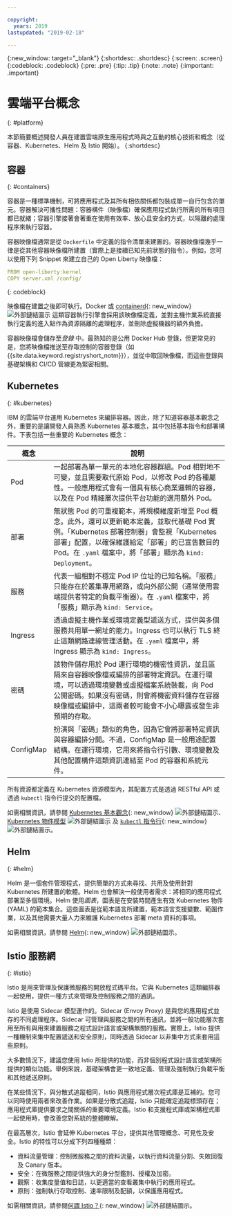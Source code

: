 ```yaml
---

copyright:
  years: 2019
lastupdated: "2019-02-18"

---
```


{:new_window: target="_blank"}
{:shortdesc: .shortdesc}
{:screen: .screen}
{:codeblock: .codeblock}
{:pre: .pre}
{:tip: .tip}
{:note: .note}
{:important: .important}

# 雲端平台概念
{: #platform}

本節簡要概述開發人員在建置雲端原生應用程式時與之互動的核心技術和概念（從容器、Kubernetes、Helm 及 Istio 開始）。
{:shortdesc}

## 容器
{: #containers}

容器是一種標準機制，可將應用程式及其所有相依關係都包裝成單一自行包含的單元。容器解決可攜性問題：容器構件（映像檔）確保應用程式執行所需的所有項目都已就緒；容器引擎接著會著重在使用有效率、放心且安全的方式，以隔離的處理程序來執行容器。

容器映像檔通常是從 `Dockerfile` 中定義的指令清單來建置的。容器映像檔幾乎一律是從其他容器映像檔所建置（實際上是接續已知先前狀態的指令）。例如，您可以使用下列 Snippet 來建立自己的 Open Liberty 映像檔：

```yaml
FROM open-liberty:kernel
COPY server.xml /config/
```
{: codeblock}

映像檔在建置之後即可執行。Docker 或 [containerd](https://containerd.io/){: new_window} ![外部鏈結圖示](../icons/launch-glyph.svg "外部鏈結圖示") 這類容器執行引擎會採用該映像檔定義，並對主機作業系統直接執行定義的進入點作為資源隔離的處理程序，並刪除虛擬機器的額外負擔。

容器映像檔會儲存至*登錄* 中。最熟知的是公用 Docker Hub 登錄，但更常見的是，您將映像檔推送至存取控制的容器登錄（如 {{site.data.keyword.registryshort_notm}}），並從中取回映像檔，而這些登錄與基礎架構和 CI/CD 管線更為緊密相關。

## Kubernetes
{: #kubernetes}

IBM 的雲端平台運用 Kubernetes 來編排容器。因此，除了知道容器基本觀念之外，重要的是讓開發人員熟悉 Kubernetes 基本概念，其中包括基本指令和部署構件。下表包括一些重要的 Kubernetes 概念：

|概念| 說明 |
|---------|-------------|
| Pod | 一起部署為單一單元的本地化容器群組。Pod 相對地不可變，並且需要取代原始 Pod，以修改 Pod 的各種屬性。一般應用程式會有一個具有核心商業邏輯的容器，以及在 Pod 精細層次提供平台功能的選用額外 Pod。|
| 部署 | 無狀態 Pod 的可重複範本，將規模維度新增至 Pod 概念。此外，還可以更新範本定義，並取代基礎 Pod 實例。「Kubernetes 部署控制器」會監視「Kubernetes 部署」配置，以確保維護給定「部署」的已宣告數目的 Pod。在 `.yaml` 檔案中，將「部署」顯示為 `kind: Deployment`。|
| 服務 | 代表一組相對不穩定 Pod IP 位址的已知名稱。「服務」只能存在於叢集專用網路，或向外部公開（通常使用雲端提供者特定的負載平衡器）。在 `.yaml` 檔案中，將「服務」顯示為 `kind: Service`。|
| Ingress | 透過虛擬主機作業或環境定義型遞送方式，提供與多個服務共用單一網址的能力。Ingress 也可以執行 TLS 終止這類網路連線管理活動。在 `.yaml` 檔案中，將 Ingress 顯示為 `kind: Ingress`。|
| 密碼 | 該物件儲存用於 Pod 運行環境的機密性資訊，並且區隔來自容器映像檔或編排的部署特定資訊。在運行環境，可以透過環境變數或虛擬檔案系統裝載，向 Pod 公開密碼。如果沒有密碼，則會將機密資料儲存在容器映像檔或編排中，這兩者較可能會不小心曝露或發生非預期的存取。|
| ConfigMap | 扮演與「密碼」類似的角色，因為它會將部署特定資訊與容器編排分開。不過，ConfigMap 是一般用途配置結構。在運行環境，它用來將指令行引數、環境變數及其他配置構件這類資訊連結至 Pod 的容器和系統元件。| 

所有資源都定義在 Kubernetes 資源模型內，其配置方式是透過 RESTful API 或透過 `kubectl` 指令行提交的配置檔。

如需相關資訊，請參閱 [Kubernetes 基本觀念](https://kubernetes.io/docs/tutorials/kubernetes-basics/){: new_window} ![外部鏈結圖示](../icons/launch-glyph.svg "外部鏈結圖示")、[Kubernetes 物件模型](https://kubernetes.io/docs/concepts/overview/working-with-objects/kubernetes-objects/) ![外部鏈結圖示](../icons/launch-glyph.svg "外部鏈結圖示") 及 [`kubectl` 指令行](https://kubernetes.io/docs/reference/kubectl/overview/){: new_window} ![外部鏈結圖示](../icons/launch-glyph.svg "外部鏈結圖示")。 

## Helm
{: #helm}

Helm 是一個套件管理程式，提供簡單的方式來尋找、共用及使用針對 Kubernetes 所建置的軟體。Helm 也會解決一般使用者需求：將相同的應用程式部署至多個環境。Helm 使用*圖表*，圖表是在安裝時間產生有效 Kubernetes 物件 (YAML) 的範本集合。這些圖表是從範本語言所建置，範本語言支援變數、範圍作業，以及其他需要大量人力來維護 Kubernetes 部署 meta 資料的事項。

如需相關資訊，請參閱 [Helm](https://helm.sh/){: new_window} ![外部鏈結圖示](../icons/launch-glyph.svg "外部鏈結圖示")。

## Istio 服務網
{: #istio}

Istio 是用來管理及保護微服務的開放程式碼平台。它與 Kubernetes 這類編排器一起使用，提供一種方式來管理及控制服務之間的通訊。

Istio 是使用 Sidecar 模型運作的。Sidecar (Envoy Proxy) 是與您的應用程式並存的不同處理程序。Sidecar 可管理與服務之間的所有通訊，並將一般功能層次套用至所有與用來建置服務之程式設計語言或架構無關的服務。實際上，Istio 提供一種機制來集中配置遞送和安全原則，同時透過 Sidecar 以非集中方式來套用這些原則。

大多數情況下，建議您使用 Istio 所提供的功能，而非個別程式設計語言或架構所提供的類似功能。舉例來說，基礎架構會更一致地定義、管理及強制執行負載平衡和其他遞送原則。

在某些情況下，與分散式追蹤相同，Istio 與應用程式層次程式庫是互補的。您可以同時使用兩者來改善作業。如果是分散式追蹤，Istio 只能確定追蹤標頭存在；應用程式庫提供要求之間關係的重要環境定義。Istio 和支援程式庫或架構程式庫一起使用時，會改善您對系統的整體瞭解。

在最高層次，Istio 會延伸 Kubernetes 平台，提供其他管理概念、可見性及安全。Istio 的特性可以分成下列四種種類：

* 資料流量管理：控制微服務之間的資料流量，以執行資料流量分割、失敗回復及 Canary 版本。
* 安全：在微服務之間提供強大的身分型鑑別、授權及加密。
* 觀察：收集度量值和日誌，以更適當的查看叢集中執行的應用程式。
* 原則：強制執行存取控制、速率限制及配額，以保護應用程式。

如需相關資訊，請參閱[何謂 Istio？](https://istio.io/docs/concepts/what-is-istio/){: new_window} ![外部鏈結圖示](../icons/launch-glyph.svg "外部鏈結圖示")。



